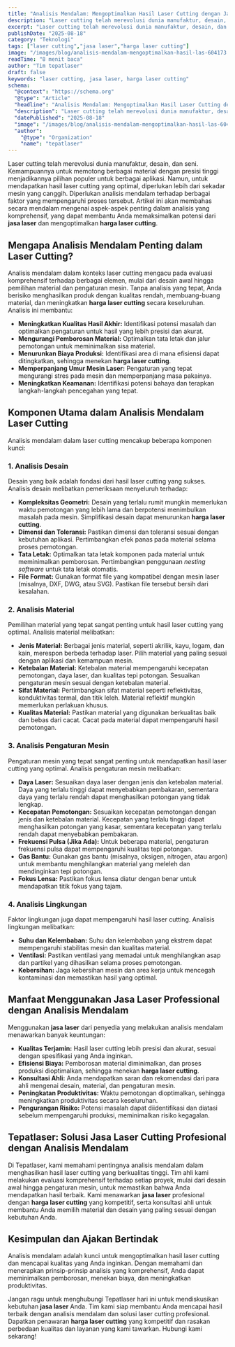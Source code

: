 ```yaml
---
title: "Analisis Mendalam: Mengoptimalkan Hasil Laser Cutting dengan Jasa Laser Profesional"
description: "Laser cutting telah merevolusi dunia manufaktur, desain, dan seni. Kemampuannya untuk memotong berbagai material dengan presisi tinggi menjadikanny..."
excerpt: "Laser cutting telah merevolusi dunia manufaktur, desain, dan seni. Kemampuannya untuk memotong berbagai material dengan presisi tinggi menjadikanny..." 
publishDate: "2025-08-18"
category: "Teknologi"
tags: ["laser cutting","jasa laser","harga laser cutting"]
image: "/images/blog/analisis-mendalam-mengoptimalkan-hasil-las-604173.webp"
readTime: "8 menit baca"
author: "Tim tepatlaser"
draft: false
keywords: "laser cutting, jasa laser, harga laser cutting"
schema:
  "@context": "https://schema.org"
  "@type": "Article"
  "headline": "Analisis Mendalam: Mengoptimalkan Hasil Laser Cutting dengan Jasa Laser Profesional"
  "description": "Laser cutting telah merevolusi dunia manufaktur, desain, dan seni. Kemampuannya untuk memotong berbagai material dengan presisi tinggi menjadikanny..."
  "datePublished": "2025-08-18"
  "image": "/images/blog/analisis-mendalam-mengoptimalkan-hasil-las-604173.webp"
  "author":
    "@type": "Organization"
    "name": "tepatlaser"
---
```


Laser cutting telah merevolusi dunia manufaktur, desain, dan seni. Kemampuannya untuk memotong berbagai material dengan presisi tinggi menjadikannya pilihan populer untuk berbagai aplikasi. Namun, untuk mendapatkan hasil laser cutting yang optimal, diperlukan lebih dari sekadar mesin yang canggih. Diperlukan analisis mendalam terhadap berbagai faktor yang mempengaruhi proses tersebut. Artikel ini akan membahas secara mendalam mengenai aspek-aspek penting dalam analisis yang komprehensif, yang dapat membantu Anda memaksimalkan potensi dari **jasa laser** dan mengoptimalkan **harga laser cutting**.

## Mengapa Analisis Mendalam Penting dalam Laser Cutting?

Analisis mendalam dalam konteks laser cutting mengacu pada evaluasi komprehensif terhadap berbagai elemen, mulai dari desain awal hingga pemilihan material dan pengaturan mesin. Tanpa analisis yang tepat, Anda berisiko menghasilkan produk dengan kualitas rendah, membuang-buang material, dan meningkatkan **harga laser cutting** secara keseluruhan. Analisis ini membantu:

*   **Meningkatkan Kualitas Hasil Akhir:** Identifikasi potensi masalah dan optimalkan pengaturan untuk hasil yang lebih presisi dan akurat.
*   **Mengurangi Pemborosan Material:** Optimalkan tata letak dan jalur pemotongan untuk meminimalkan sisa material.
*   **Menurunkan Biaya Produksi:** Identifikasi area di mana efisiensi dapat ditingkatkan, sehingga menekan **harga laser cutting**.
*   **Memperpanjang Umur Mesin Laser:** Pengaturan yang tepat mengurangi stres pada mesin dan memperpanjang masa pakainya.
*   **Meningkatkan Keamanan:** Identifikasi potensi bahaya dan terapkan langkah-langkah pencegahan yang tepat.

## Komponen Utama dalam Analisis Mendalam Laser Cutting

Analisis mendalam dalam laser cutting mencakup beberapa komponen kunci:

### 1. Analisis Desain

Desain yang baik adalah fondasi dari hasil laser cutting yang sukses. Analisis desain melibatkan pemeriksaan menyeluruh terhadap:

*   **Kompleksitas Geometri:** Desain yang terlalu rumit mungkin memerlukan waktu pemotongan yang lebih lama dan berpotensi menimbulkan masalah pada mesin. Simplifikasi desain dapat menurunkan **harga laser cutting**.
*   **Dimensi dan Toleransi:** Pastikan dimensi dan toleransi sesuai dengan kebutuhan aplikasi. Pertimbangkan efek panas pada material selama proses pemotongan.
*   **Tata Letak:** Optimalkan tata letak komponen pada material untuk meminimalkan pemborosan. Pertimbangkan penggunaan *nesting software* untuk tata letak otomatis.
*   **File Format:** Gunakan format file yang kompatibel dengan mesin laser (misalnya, DXF, DWG, atau SVG). Pastikan file tersebut bersih dari kesalahan.

### 2. Analisis Material

Pemilihan material yang tepat sangat penting untuk hasil laser cutting yang optimal. Analisis material melibatkan:

*   **Jenis Material:** Berbagai jenis material, seperti akrilik, kayu, logam, dan kain, merespon berbeda terhadap laser. Pilih material yang paling sesuai dengan aplikasi dan kemampuan mesin.
*   **Ketebalan Material:** Ketebalan material mempengaruhi kecepatan pemotongan, daya laser, dan kualitas tepi potongan. Sesuaikan pengaturan mesin sesuai dengan ketebalan material.
*   **Sifat Material:** Pertimbangkan sifat material seperti reflektivitas, konduktivitas termal, dan titik leleh. Material reflektif mungkin memerlukan perlakuan khusus.
*   **Kualitas Material:** Pastikan material yang digunakan berkualitas baik dan bebas dari cacat. Cacat pada material dapat mempengaruhi hasil pemotongan.

### 3. Analisis Pengaturan Mesin

Pengaturan mesin yang tepat sangat penting untuk mendapatkan hasil laser cutting yang optimal. Analisis pengaturan mesin melibatkan:

*   **Daya Laser:** Sesuaikan daya laser dengan jenis dan ketebalan material. Daya yang terlalu tinggi dapat menyebabkan pembakaran, sementara daya yang terlalu rendah dapat menghasilkan potongan yang tidak lengkap.
*   **Kecepatan Pemotongan:** Sesuaikan kecepatan pemotongan dengan jenis dan ketebalan material. Kecepatan yang terlalu tinggi dapat menghasilkan potongan yang kasar, sementara kecepatan yang terlalu rendah dapat menyebabkan pembakaran.
*   **Frekuensi Pulsa (Jika Ada):** Untuk beberapa material, pengaturan frekuensi pulsa dapat mempengaruhi kualitas tepi potongan.
*   **Gas Bantu:** Gunakan gas bantu (misalnya, oksigen, nitrogen, atau argon) untuk membantu menghilangkan material yang meleleh dan mendinginkan tepi potongan.
*   **Fokus Lensa:** Pastikan fokus lensa diatur dengan benar untuk mendapatkan titik fokus yang tajam.

### 4. Analisis Lingkungan

Faktor lingkungan juga dapat mempengaruhi hasil laser cutting. Analisis lingkungan melibatkan:

*   **Suhu dan Kelembaban:** Suhu dan kelembaban yang ekstrem dapat mempengaruhi stabilitas mesin dan kualitas material.
*   **Ventilasi:** Pastikan ventilasi yang memadai untuk menghilangkan asap dan partikel yang dihasilkan selama proses pemotongan.
*   **Kebersihan:** Jaga kebersihan mesin dan area kerja untuk mencegah kontaminasi dan memastikan hasil yang optimal.

## Manfaat Menggunakan Jasa Laser Professional dengan Analisis Mendalam

Menggunakan **jasa laser** dari penyedia yang melakukan analisis mendalam menawarkan banyak keuntungan:

*   **Kualitas Terjamin:** Hasil laser cutting lebih presisi dan akurat, sesuai dengan spesifikasi yang Anda inginkan.
*   **Efisiensi Biaya:** Pemborosan material diminimalkan, dan proses produksi dioptimalkan, sehingga menekan **harga laser cutting**.
*   **Konsultasi Ahli:** Anda mendapatkan saran dan rekomendasi dari para ahli mengenai desain, material, dan pengaturan mesin.
*   **Peningkatan Produktivitas:** Waktu pemotongan dioptimalkan, sehingga meningkatkan produktivitas secara keseluruhan.
*   **Pengurangan Risiko:** Potensi masalah dapat diidentifikasi dan diatasi sebelum mempengaruhi produksi, meminimalkan risiko kegagalan.

## Tepatlaser: Solusi Jasa Laser Cutting Profesional dengan Analisis Mendalam

Di Tepatlaser, kami memahami pentingnya analisis mendalam dalam menghasilkan hasil laser cutting yang berkualitas tinggi. Tim ahli kami melakukan evaluasi komprehensif terhadap setiap proyek, mulai dari desain awal hingga pengaturan mesin, untuk memastikan bahwa Anda mendapatkan hasil terbaik. Kami menawarkan **jasa laser** profesional dengan **harga laser cutting** yang kompetitif, serta konsultasi ahli untuk membantu Anda memilih material dan desain yang paling sesuai dengan kebutuhan Anda.

## Kesimpulan dan Ajakan Bertindak

Analisis mendalam adalah kunci untuk mengoptimalkan hasil laser cutting dan mencapai kualitas yang Anda inginkan. Dengan memahami dan menerapkan prinsip-prinsip analisis yang komprehensif, Anda dapat meminimalkan pemborosan, menekan biaya, dan meningkatkan produktivitas.

Jangan ragu untuk menghubungi Tepatlaser hari ini untuk mendiskusikan kebutuhan **jasa laser** Anda. Tim kami siap membantu Anda mencapai hasil terbaik dengan analisis mendalam dan solusi laser cutting profesional. Dapatkan penawaran **harga laser cutting** yang kompetitif dan rasakan perbedaan kualitas dan layanan yang kami tawarkan. Hubungi kami sekarang!